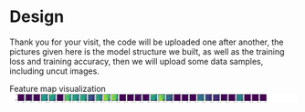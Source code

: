 # Design
Thank you for your visit, the code will be uploaded one after another, 
the pictures given here is the model structure we built, as well as the training loss and training accuracy,
then we will upload some data samples, including uncut images.

Feature map visualization
![Image text](https://raw.githubusercontent.com/LiuJiam/Design/master/Feature%20map%20visualization/03.png)
